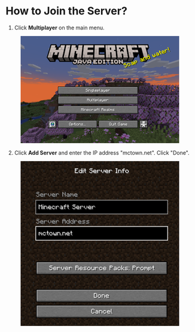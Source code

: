 # How to Join the Server?

1. Click **Multiplayer** on the main menu.

<figure><img src="../.gitbook/assets/image.png" alt=""><figcaption></figcaption></figure>

2. Click **Add Server** and enter the IP address "mctown.net".  Click "Done".

<figure><img src="../.gitbook/assets/image (1).png" alt=""><figcaption></figcaption></figure>

